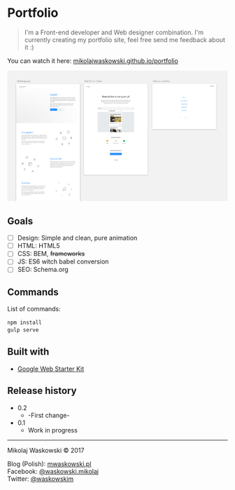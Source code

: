 # Portfolio
> I'm a Front-end developer and Web designer combination.  I'm currently creating my portfolio site, feel free send me feedback about it :)

You can watch it here: [mikolajwaskowski.github.io/portfolio](https://mikolajwaskowski.github.io/portfolio/)

![](screenshot.png)

## Goals
- [ ] Design: Simple and clean, pure animation
- [ ] HTML: HTML5
- [ ] CSS: BEM, ~~frameworks~~
- [ ] JS: ES6 witch babel conversion
- [ ] SEO: Schema.org

## Commands

List of commands:

```sh
npm install
gulp serve
```

## Built with

* [Google Web Starter Kit](https://github.com/google/web-starter-kit)


## Release history
* 0.2
    * -First change-
* 0.1
    * Work in progress


---

Mikolaj Waskowski &copy; 2017

Blog (Polish): [mwaskowski.pl](http://mwaskowski.pl/)  
Facebook: [@waskowski.mikolaj](https://www.facebook.com/waskowski.mikolaj)  
Twitter: [@waskowskim](https://twitter.com/waskowskim)  